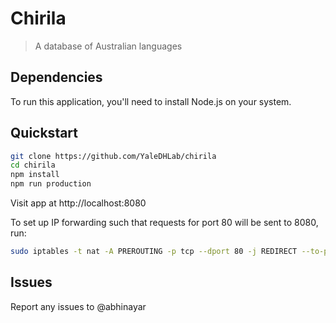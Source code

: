 # Chirila

> A database of Australian languages

## Dependencies

To run this application, you'll need to install Node.js on your system.

## Quickstart

```bash
git clone https://github.com/YaleDHLab/chirila
cd chirila
npm install
npm run production
```

Visit app at http://localhost:8080

To set up IP forwarding such that requests for port 80 will be sent to 8080, run:

```bash
sudo iptables -t nat -A PREROUTING -p tcp --dport 80 -j REDIRECT --to-ports 8080
```

## Issues

Report any issues to @abhinayar
